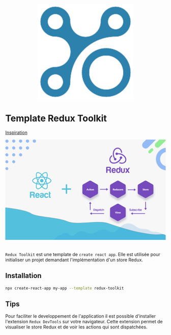 <p align="center">
  <img src="./readme/ocade-template-redux-toolkit-2.png" />
</p>

# Template Redux Toolkit
[Inspiration](https://dmnchzl.medium.com/comment-cr%C3%A9er-un-template-pour-cra-%EF%B8%8F-2ad38421b7b4)

![Redux Toolkit](./readme/redux.jpg)
<br/>
<br/>
<br/>
`Redux Toolkit` est une template de `create react app`. Elle est utilisée pour initialiser un projet demandant l'implémentation d'un store Redux.

## Installation

```bash
npx create-react-app my-app --template redux-toolkit
```

## Tips
Pour faciliter le developpement de l'application il est possible d'installer l'extension `Redux DevTools` sur votre navigateur. Cette extension permet de visualiser le store Redux et de voir les actions qui sont dispatchées.

